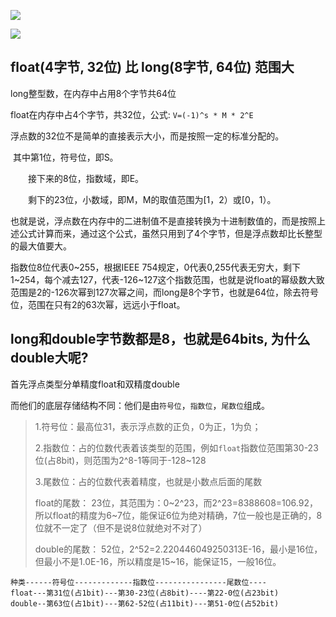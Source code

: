 ![](https://ae01.alicdn.com/kf/H330e1e0ac8e348428e41717e597e68ff1.jpg)



![](https://pic.superbed.cn/item/5e081c1676085c32893029bd.jpg)



## float(4字节, 32位) 比 long(8字节, 64位) 范围大

long整型数，在内存中占用8个字节共64位

float在内存中占4个字节，共32位，公式: `V=(-1)^s * M * 2^E`

浮点数的32位不是简单的直接表示大小，而是按照一定的标准分配的。

​		其中第1位，符号位，即S。

　　接下来的8位，指数域，即E。

　　剩下的23位，小数域，即M，M的取值范围为[1，2）或[0，1）。

也就是说，浮点数在内存中的二进制值不是直接转换为十进制数值的，而是按照上述公式计算而来，通过这个公式，虽然只用到了4个字节，但是浮点数却比长整型的最大值要大。

指数位8位代表0~255，根据IEEE 754规定，0代表0,255代表无穷大，剩下1~254，每个减去127，代表-126~127这个指数范围，也就是说float的幂级数大致范围是2的-126次幂到127次幂之间，而long是8个字节，也就是64位，除去符号位，范围在只有2的63次幂，远远小于float。




## long和double字节数都是8，也就是64bits, 为什么double大呢?

 首先浮点类型分单精度float和双精度double    

而他们的底层存储结构不同：他们是由`符号位`，`指数位`，`尾数位`组成。

> 1.符号位：最高位31，表示浮点数的正负，0为正，1为负；
>
> 2.指数位：占的位数代表着该类型的范围，例如`float`指数位范围第30-23位(占8bit)，则范围为2^8-1等同于-128~128
>
> 3.尾数位：占的位数代表着精度，也就是小数点后面的尾数
>
> 	float的尾数：
> 	23位，其范围为：0~2^23，而2^23=8388608=106.92，
> 	所以float的精度为6~7位，能保证6位为绝对精确，7位一般也是正确的，8位就不一定了（但不是说8位就绝对不对了）
> 	
> 	double的尾数：
> 	52位，2^52=2.220446049250313E-16，最小是16位，但最小不是1.0E-16，所以精度是15~16，能保证15，一般16位。

```
种类------符号位-------------指数位----------------尾数位---- 
float---第31位(占1bit)---第30-23位(占8bit)----第22-0位(占23bit) 
double--第63位(占1bit)---第62-52位(占11bit)---第51-0位(占52bit) 
```























